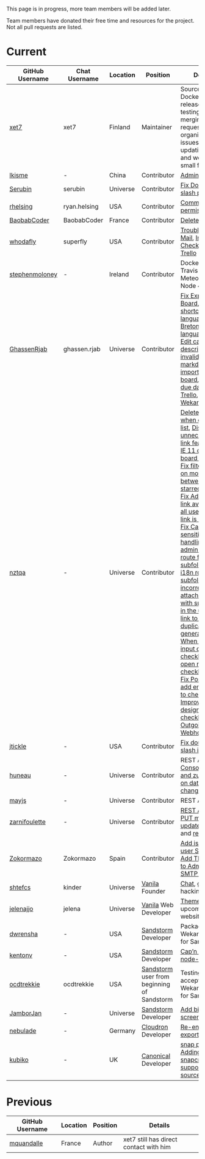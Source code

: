 This page is in progress, more team members will be added later.

Team members have donated their free time and resources for the project. Not all pull requests are listed.

# Current

GitHub Username | Chat Username | Location | Position | Details
------------ | ------------- | ------------ | ------------ | ------------
[xet7](https://github.com/xet7) | xet7 | Finland | Maintainer | Source and Docker releases, testing and merging pull requests, organizing issues, updating wiki and website, small features
[lkisme](https://github.com/lkisme) | - | China | Contributor | [Admin Panel](https://github.com/wekan/wekan/pull/871)
[Serubin](https://github.com/Serubin) | serubin | Universe | Contributor | [Fix Double slash problem](https://github.com/wekan/wekan/pull/932)
[rhelsing](https://github.com/rhelsing) | ryan.helsing | USA | Contributor | [Comment permissions](https://github.com/wekan/wekan/pull/1008)
[BaobabCoder](https://github.com/BaobabCoder) | BaobabCoder | France | Contributor | [Delete List](https://github.com/wekan/wekan/pull/1050)
[whodafly](https://github.com/whodafly) | superfly | USA | Contributor | [Troubleshooting Mail](https://github.com/wekan/wekan/wiki/Troubleshooting-Mail), [Import Checklists from Trello](https://github.com/wekan/wekan/pull/894)
[stephenmoloney](https://github.com/stephenmoloney) | - | Ireland | Contributor | Dockerfile and Travis config, Meteor 1.4 and Node 4.x port
[GhassenRjab](https://github.com/GhassenRjab) | ghassen.rjab | Universe | Contributor | [Fix Export Board](https://github.com/wekan/wekan/pull/1067), [Fix "W" shortcut](https://github.com/wekan/wekan/pull/1066), [Sort languages](https://github.com/wekan/wekan/pull/1070), [Add Breton language name](https://github.com/wekan/wekan/pull/1071), [Edit card description with invalid markdown](https://github.com/wekan/wekan/pull/1073), [Fix importing Trello board](https://github.com/wekan/wekan/pull/1080), [Import due date from Trello](https://github.com/wekan/wekan/pull/1082), [Import Wekan board](https://github.com/wekan/wekan/pull/1117)
[nztqa](https://github.com/nztqa) | - | Universe | Contributor | [Delete card when deleting list](https://github.com/wekan/wekan/pull/1054), [Disable unnecessary link feature](https://github.com/wekan/wekan/pull/1042), [Fix IE 11 drag board to scroll](https://github.com/wekan/wekan/pull/1052), [Fix filter reset on moving between starred boards](https://github.com/wekan/wekan/pull/1074), [Fix Admin Panel link available to all users, only link is hidden](https://github.com/wekan/wekan/pull/1076), [Fix Case-sensitive email handling](https://github.com/wekan/wekan/issues/675), [Fix admin panel route for subfolder](https://github.com/wekan/wekan/pull/1084), [Fix i18n route for subfolder](https://github.com/wekan/wekan/pull/1085), [Fix incorrect attachment link with subfolder in the url](https://github.com/wekan/wekan/pull/1086), [Fix link to card](https://github.com/wekan/wekan/pull/1087), [Fix duplicate id generation](https://github.com/wekan/wekan/pull/1093), [When finished input of checklist item, open new checklist item](https://github.com/wekan/wekan/pull/1099), [Fix Possible to add empty item to checklist](https://github.com/wekan/wekan/pull/1107), [Improve UI design of checklist items](https://github.com/wekan/wekan/pull/1108), [Outgoing Webhooks](https://github.com/wekan/wekan/pull/1119)
[jtickle](https://github.com/jtickle) | - | USA | Contributor | [Fix double-slash issue](https://github.com/wekan/wekan/pull/1114)
[huneau](https://github.com/huneau) | - | Universe | Contributor | REST API, [Console, file, and zulip logger on database changes](https://github.com/wekan/wekan/pull/1010)
[mayjs](https://github.com/mayjs) | - | Universe | Contributor | REST API
[zarnifoulette](https://github.com/zarnifoulette) | - | Universe | Contributor | [REST API: Add PUT method to update a card](https://github.com/wekan/wekan/pull/1095) and [related fix](https://github.com/wekan/wekan/pull/1097)
[Zokormazo](https://github.com/Zokormazo) | Zokormazo | Spain | Contributor | [Add isAdmin to user Schema](https://github.com/wekan/wekan/pull/970), [Add TLS toggle to Admin Panel SMTP setting](https://github.com/wekan/wekan/pull/960)
[shtefcs](https://github.com/shtefcs) | kinder | Universe | [Vanila](https://vanila.io) Founder | [Chat](https://chat.vanila.io/channel/wekan), growth hacking
[jelenajjo](https://github.com/jelenajjo) | jelena | Universe | [Vanila](https://vanila.io) Web Developer |  [Themes](https://github.com/wekan/wekan/issues/781), upcoming new website
[dwrensha](https://github.com/dwrensha) | - | USA | [Sandstorm](https://sandstorm.io) Developer | Packaging Wekan releases for Sandstorm
[kentonv](https://github.com/kentonv) | - | USA | [Sandstorm](https://sandstorm.io) Developer | [Cap’n Proto](https://capnproto.org) and [node-capnp](https://github.com/kentonv/node-capnp)
[ocdtrekkie](https://github.com/dwrensha) | ocdtrekkie | USA | [Sandstorm](https://sandstorm.io) user from beginning of Sandstorm | Testing and accepting Wekan releases for Sandstorm
[JamborJan](https://github.com/JamborJan) | - | Universe | [Sandstorm](https://sandstorm.io) Developer | [Add bigger screenshots](https://github.com/wekan/wekan/pull/940)
[nebulade](https://github.com/nebulade) | - | Germany | [Cloudron](https://cloudron.io) Developer | [Re-enable export](https://github.com/wekan/wekan/pull/1059)
[kubiko](https://github.com/kubiko) | - | UK | [Canonical](https://www.canonical.com) Developer | [snap package](https://github.com/wekan/wekan-snap), [Adding snapcraft build support from source](https://github.com/wekan/wekan/pull/1091)

# Previous

GitHub Username | Location | Position | Details
------------ | ------------- | ------------ | ------------
[mquandalle](https://github.com/mquandalle) | France | Author | xet7 still has direct contact with him